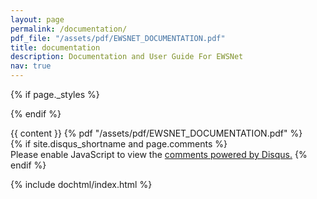 ```yaml
---
layout: page
permalink: /documentation/
pdf_file: "/assets/pdf/EWSNET_DOCUMENTATION.pdf"
title: documentation
description: Documentation and User Guide For EWSNet
nav: true
---
```


{% if page._styles %}
<style type="text/css">
  {{ page._styles }}
</style>
{% endif %}

<div class="post">
  <div class="row">
    <div class="col-1"></div>
    <div class="col-10">
      <article class="post-content">
        {{ content }}
        {% pdf "/assets/pdf/EWSNET_DOCUMENTATION.pdf" %}
      </article>
    </div>
  </div>
  {% if site.disqus_shortname and page.comments %}
    <div id="disqus_thread"></div>
    <script type="text/javascript">
      var disqus_shortname  = '{{ site.disqus_shortname }}';
      var disqus_identifier = '{{ page.id }}';
      var disqus_title      = {{ page.title | jsonify }};
      (function() {
        var dsq = document.createElement('script'); dsq.type = 'text/javascript'; dsq.async = true;
        dsq.src = '//' + disqus_shortname + '.disqus.com/embed.js';
        (document.getElementsByTagName('head')[0] || document.getElementsByTagName('body')[0]).appendChild(dsq);
      })();
    </script>
    <noscript>Please enable JavaScript to view the <a href="http://disqus.com/?ref_noscript">comments powered by Disqus.</a></noscript>
  {% endif %}

</div>
<!-- 
<div class="documentation">

{% for y in page.years %}
  <h2 class="year">{{y}}</h2>
  {% bibliography -f papers -q @*[year={{y}}]* %}
{% endfor %}

</div> -->

{% include dochtml/index.html %}
